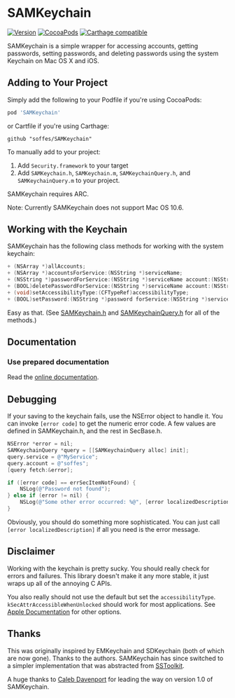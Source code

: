 # SAMKeychain

[![Version](https://img.shields.io/github/release/soffes/SAMKeychain.svg)](https://github.com/soffes/SAMKeychain/releases)
[![CocoaPods](https://img.shields.io/cocoapods/v/SAMKeychain.svg)](https://cocoapods.org/pods/SAMKeychain)
[![Carthage compatible](https://img.shields.io/badge/Carthage-compatible-4BC51D.svg?style=flat)](https://github.com/Carthage/Carthage)

SAMKeychain is a simple wrapper for accessing accounts, getting passwords, setting passwords, and deleting passwords using the system Keychain on Mac OS X and iOS.

## Adding to Your Project

Simply add the following to your Podfile if you're using CocoaPods:

``` ruby
pod 'SAMKeychain'
```

or Cartfile if you're using Carthage:

```
github "soffes/SAMKeychain"
```

To manually add to your project:

1. Add `Security.framework` to your target
2. Add `SAMKeychain.h`, `SAMKeychain.m`, `SAMKeychainQuery.h`, and `SAMKeychainQuery.m` to your project.

SAMKeychain requires ARC.

Note: Currently SAMKeychain does not support Mac OS 10.6.

## Working with the Keychain

SAMKeychain has the following class methods for working with the system keychain:

```objective-c
+ (NSArray *)allAccounts;
+ (NSArray *)accountsForService:(NSString *)serviceName;
+ (NSString *)passwordForService:(NSString *)serviceName account:(NSString *)account;
+ (BOOL)deletePasswordForService:(NSString *)serviceName account:(NSString *)account;
+ (void)setAccessibilityType:(CFTypeRef)accessibilityType;
+ (BOOL)setPassword:(NSString *)password forService:(NSString *)serviceName account:(NSString *)account;
```

Easy as that. (See [SAMKeychain.h](https://github.com/soffes/samkeychain/blob/master/Sources/SAMKeychain.h) and [SAMKeychainQuery.h](https://github.com/soffes/samkeychain/blob/master/Sources/SAMKeychainQuery.h) for all of the methods.)


## Documentation

### Use prepared documentation

Read the [online documentation](http://cocoadocs.org/docsets/SAMKeychain).

## Debugging

If your saving to the keychain fails, use the NSError object to handle it. You can invoke `[error code]` to get the numeric error code. A few values are defined in SAMKeychain.h, and the rest in SecBase.h.

```objective-c
NSError *error = nil;
SAMKeychainQuery *query = [[SAMKeychainQuery alloc] init];
query.service = @"MyService";
query.account = @"soffes";
[query fetch:&error];

if ([error code] == errSecItemNotFound) {
    NSLog(@"Password not found");
} else if (error != nil) {
	NSLog(@"Some other error occurred: %@", [error localizedDescription]);
}
```

Obviously, you should do something more sophisticated. You can just call `[error localizedDescription]` if all you need is the error message.

## Disclaimer

Working with the keychain is pretty sucky. You should really check for errors and failures. This library doesn't make it any more stable, it just wraps up all of the annoying C APIs.

You also really should not use the default but set the `accessibilityType`.
`kSecAttrAccessibleWhenUnlocked` should work for most applications. See
[Apple Documentation](https://developer.apple.com/library/ios/DOCUMENTATION/Security/Reference/keychainservices/Reference/reference.html#//apple_ref/doc/constant_group/Keychain_Item_Accessibility_Constants)
for other options.

## Thanks

This was originally inspired by EMKeychain and SDKeychain (both of which are now gone). Thanks to the authors. SAMKeychain has since switched to a simpler implementation that was abstracted from [SSToolkit](http://sstoolk.it).

A huge thanks to [Caleb Davenport](https://github.com/calebd) for leading the way on version 1.0 of SAMKeychain.
